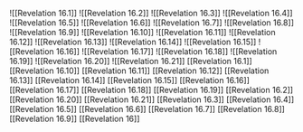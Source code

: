 ![[Revelation 16.1]]
![[Revelation 16.2]]
![[Revelation 16.3]]
![[Revelation 16.4]]
![[Revelation 16.5]]
![[Revelation 16.6]]
![[Revelation 16.7]]
![[Revelation 16.8]]
![[Revelation 16.9]]
![[Revelation 16.10]]
![[Revelation 16.11]]
![[Revelation 16.12]]
![[Revelation 16.13]]
![[Revelation 16.14]]
![[Revelation 16.15]]
![[Revelation 16.16]]
![[Revelation 16.17]]
![[Revelation 16.18]]
![[Revelation 16.19]]
![[Revelation 16.20]]
![[Revelation 16.21]]
[[Revelation 16.1]]
[[Revelation 16.10]]
[[Revelation 16.11]]
[[Revelation 16.12]]
[[Revelation 16.13]]
[[Revelation 16.14]]
[[Revelation 16.15]]
[[Revelation 16.16]]
[[Revelation 16.17]]
[[Revelation 16.18]]
[[Revelation 16.19]]
[[Revelation 16.2]]
[[Revelation 16.20]]
[[Revelation 16.21]]
[[Revelation 16.3]]
[[Revelation 16.4]]
[[Revelation 16.5]]
[[Revelation 16.6]]
[[Revelation 16.7]]
[[Revelation 16.8]]
[[Revelation 16.9]]
[[Revelation 16]]
